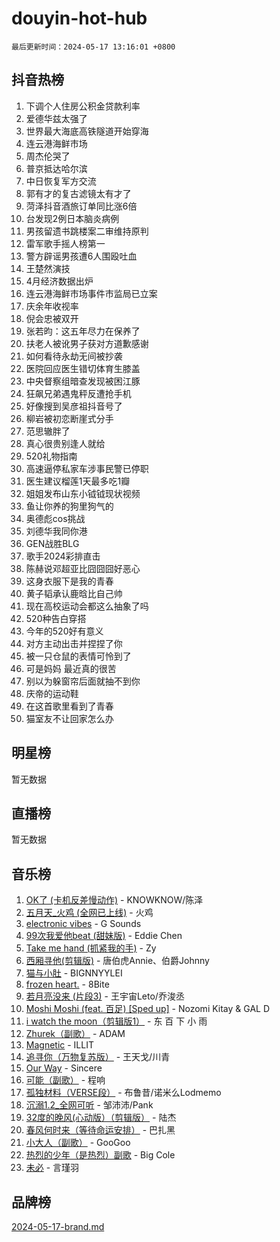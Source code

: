 # douyin-hot-hub

`最后更新时间：2024-05-17 13:16:01 +0800`

## 抖音热榜

1. 下调个人住房公积金贷款利率
1. 爱德华兹太强了
1. 世界最大海底高铁隧道开始穿海
1. 连云港海鲜市场
1. 周杰伦哭了
1. 普京抵达哈尔滨
1. 中日恢复军方交流
1. 郭有才的复古滤镜太有才了
1. 菏泽抖音酒旅订单同比涨6倍
1. 台发现2例日本脑炎病例
1. 男孩留遗书跳楼案二审维持原判
1. 雷军歌手摇人榜第一
1. 警方辟谣男孩遭6人围殴吐血
1. 王楚然演技
1. 4月经济数据出炉
1. 连云港海鲜市场事件市监局已立案
1. 庆余年收视率
1. 倪会忠被双开
1. 张若昀：这五年尽力在保养了
1. 扶老人被讹男子获对方道歉感谢
1. 如何看待永劫无间被抄袭
1. 医院回应医生错切体育生膝盖
1. 中央督察组暗查发现被困江豚
1. 狂飙兄弟遇鬼秤反遭抢手机
1. 好像搜到吴彦祖抖音号了
1. 柳岩被初恋断崖式分手
1. 范思辙胖了
1. 真心很贵别逢人就给
1. 520礼物指南
1. 高速逼停私家车涉事民警已停职
1. 医生建议榴莲1天最多吃1瓣
1. 姐姐发布山东小钺钺现状视频
1. 鱼让你养的狗里狗气的
1. 奥德彪cos挑战
1. 刘德华我同你港
1. GEN战胜BLG
1. 歌手2024彩排直击
1. 陈赫说邓超亚比囧囧囧好恶心
1. 这身衣服下是我的青春
1. 黄子韬承认鹿晗比自己帅
1. 现在高校运动会都这么抽象了吗
1. 520种告白穿搭
1. 今年的520好有意义
1. 对方主动出击并捏捏了你
1. 被一只仓鼠的表情可怜到了
1. 可是妈妈 最近真的很苦
1. 别以为躲窗帘后面就抽不到你
1. 庆帝的运动鞋
1. 在这首歌里看到了青春
1. 猫室友不让回家怎么办

## 明星榜

暂无数据

## 直播榜

暂无数据

## 音乐榜

1. [OK了 (卡机反差慢动作)](https://sf5-hl-cdn-tos.douyinstatic.com/obj/tos-cn-ve-2774/osXWgLGizaDPmw9B0CIggvCFeIAAebk1YMe8jD) - KNOWKNOW/陈泽
1. [五月天_火鸡 (全网已上线)](https://sf27-cdn-tos.douyinstatic.com/obj/tos-cn-ve-2774/oEtOMSQZstjlJ4nfBEgeqN29IbWjkmDBrFtF2C) - 火鸡
1. [electronic vibes](https://sf5-hl-cdn-tos.douyinstatic.com/obj/tos-cn-ve-2774/oMIpXkYtpBe14gZjOFMCLfhBv1zjK1O3Ztar9Q) - G Sounds
1. [99次我爱他beat (甜妹版)](https://sf3-cdn-tos.douyinstatic.com/obj/tos-cn-ve-2774/ocBPCLaDWFQr2tJdQmEDjGfSYIjegYYPBQZykZ) - Eddie Chen
1. [Take me hand (抓紧我的手)](https://sf3-cdn-tos.douyinstatic.com/obj/tos-cn-ve-2774/os8GB2fDQQmJZTmtomg0gHX5fBACiEgcFgEKYg) - Zy
1. [西厢寻他(剪辑版)](https://sf5-hl-cdn-tos.douyinstatic.com/obj/tos-cn-ve-2774/oUsAVfAQKlRNxEv5qxvIB8o5qmIWUcXbzJKJhw) - 唐伯虎Annie、伯爵Johnny
1. [猫与小肚](https://sf3-cdn-tos.douyinstatic.com/obj/tos-cn-ve-2774/osZeoClMECgK8DYl6VebABgbchEtPYQjZEnRtd) - BIGNNYYLEI
1. [frozen heart.](https://sf5-hl-cdn-tos.douyinstatic.com/obj/tos-cn-ve-2774/oIIWJfyjIACZA9zQMtnJ6hQQhFC4vhCupoRBsO) - 8Bite
1. [若月亮没来 (片段3)](https://sf3-cdn-tos.douyinstatic.com/obj/tos-cn-ve-2774/okfyEUsGW1B1ovJi5JiN9IjvAT2lMwA054GoEB) - 王宇宙Leto/乔浚丞
1. [Moshi Moshi (feat. 百足) [Sped up]](https://sf5-hl-cdn-tos.douyinstatic.com/obj/tos-cn-ve-2774/ocCPFQcXJLeroaIdQLIGAoeeYM3OAUYGDguHXz) - Nozomi Kitay & GAL D
1. [i watch the moon（剪辑版1）](https://sf6-cdn-tos.douyinstatic.com/obj/tos-cn-ve-2774/o0I9mSChzHZANMJIEBfkCQzzg6N5WAcVtqft9P) - 东 百 下 小 雨
1. [Zhurek（副歌）](https://sf5-hl-cdn-tos.douyinstatic.com/obj/tos-cn-ve-2774/ooQm8FBZQDlf0btEYgVpCcSCQfrdJGBEKZYBGS) - ADAM
1. [Magnetic](https://sf5-hl-cdn-tos.douyinstatic.com/obj/tos-cn-ve-2774/oAQCYdBNZfLACGDmVFAsfAtpy32tqErgQ3XgBN) - ILLIT
1. [追寻你（万物复苏版）](https://sf5-hl-cdn-tos.douyinstatic.com/obj/tos-cn-ve-2774/oYeAZJsbjIDit9APmBg8u6uDUQnHmoCf3gbo74) - 王天戈/川青
1. [Our Way](https://sf27-cdn-tos.douyinstatic.com/obj/tos-cn-ve-2774/o8tPEkQgQNCe0DPeFwZzYrbqLlnzBBrYidWkEZ) - Sincere
1. [可能（副歌）](https://sf5-hl-cdn-tos.douyinstatic.com/obj/tos-cn-ve-2774/cde1731888894259b333569393c2fb51) - 程响
1. [孤独材料（VERSE段）](https://sf5-hl-cdn-tos.douyinstatic.com/obj/tos-cn-ve-2774/ocX7glDNHYlwFeYrGQfBZoThtvPWy8tCCEBGKQ) - 布鲁昔/诺米么Lodmemo
1. [沉溺1.2_全网可听](https://sf5-hl-cdn-tos.douyinstatic.com/obj/tos-cn-ve-2774/ok2QoiBqsWAX9McZmWiI9gAB0EzwD4Xj6yfmtH) - 邹沛沛/Pank
1. [32度的晚风(心动版）（剪辑版）](https://sf27-cdn-tos.douyinstatic.com/obj/tos-cn-ve-2774/owNyabsyWdzUulxhoJfK8IBXgp0UMQAHpvGh2B) - 陆杰
1. [春风何时来（等待命运安排）](https://sf5-hl-cdn-tos.douyinstatic.com/obj/tos-cn-ve-2774/oICBNbD3gelMfB4WgiD1KI2jQtXZE2FgHLwtsl) - 巴扎黑
1. [小大人（副歌）](https://sf5-hl-cdn-tos.douyinstatic.com/obj/tos-cn-ve-2774/oIhaDwehWhLFsVIG7QIICLLazDNGJAGg5geeb4) - GooGoo
1. [热烈的少年（是热烈）副歌](https://sf5-hl-cdn-tos.douyinstatic.com/obj/tos-cn-ve-2774/owVNI0CLDAUMtSz6TEYvfFBFL4UDFFhLfgK8fa) - Big Cole
1. [未必](https://sf5-hl-cdn-tos.douyinstatic.com/obj/tos-cn-ve-2774/ogntQMFnKQDZUgTCYuJgfLEtleYZZFxBQqhhFB) - 言瑾羽

## 品牌榜

[2024-05-17-brand.md](2024-05-17-brand.md)
